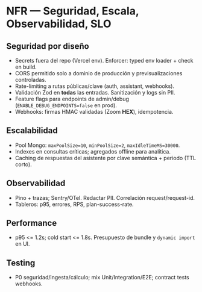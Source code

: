 # NFR — Seguridad, Escala, Observabilidad, SLO

## Seguridad por diseño
- Secrets fuera del repo (Vercel env). Enforcer: typed env loader + check en build.
- CORS permitido solo a dominio de producción y previsualizaciones controladas.
- Rate-limiting a rutas públicas/clave (auth, assistant, webhooks).
- Validación Zod en **todas** las entradas. Sanitización y logs sin PII.
- Feature flags para endpoints de admin/debug (`ENABLE_DEBUG_ENDPOINTS=false` en prod).
- Webhooks: firmas HMAC validadas (Zoom **HEX**), idempotencia.

## Escalabilidad
- Pool Mongo: `maxPoolSize=10`, `minPoolSize=2`, `maxIdleTimeMS=30000`.
- Indexes en consultas críticas; agregados offline para analítica.
- Caching de respuestas del asistente por clave semántica + periodo (TTL corto).

## Observabilidad
- Pino + trazas; Sentry/OTel. Redactar PII. Correlación request/request-id.
- Tableros: p95, errores, RPS, plan-success-rate.

## Performance
- p95 <= 1.2s; cold start <= 1.8s. Presupuesto de bundle y `dynamic import` en UI.

## Testing
- P0 seguridad/ingesta/cálculo; mix Unit/Integration/E2E; contract tests webhooks.
